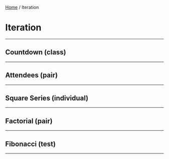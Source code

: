 [Home](/) / Iteration

# Iteration

---

## Countdown (class)

---

## Attendees (pair)

---

## Square Series (individual)

---

## Factorial (pair)

---

## Fibonacci (test)

---
